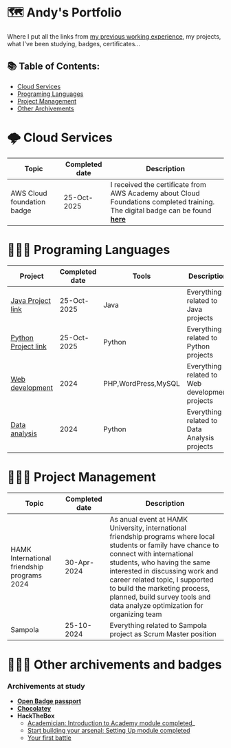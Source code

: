 # 🗺️ Andy's Portfolio 
Where I put all the links from [my previous working experience](https://github.com/andylovecloud/Working-history-and-archivements), my projects, what I've been studying, badges, certificates...

## 📚 Table of Contents:
- [Cloud Services](#%EF%B8%8F-cloud-services)
- [Programing Languages](#-programing-languages)
- [Project Management](#%EF%B8%8F-project-management)
- [Other Archivements](#%EF%B8%8F-other-archivements-badges)

# 🌩️ Cloud Services

| Topic           | Completed date          | Description       |
|-----------------|----------------         |----------------|
| AWS Cloud foundation badge | 25-Oct-2025  | I received the certificate from AWS Academy about Cloud Foundations completed training. The digital badge can be found [**here**](https://www.credly.com/badges/195b727b-9fef-441f-aa5a-ed1fc72356a6/print)  |

# 👨🏻‍💻 Programing Languages
| Project         | Completed date                                                                               | Tools              | Description    |
|-----------------|----------------                                                                              |----------------    |----------------|
| [Java Project link](https://github.com/andylovecloud/Java)     | 25-Oct-2025      | Java                       | Everything related to  Java projects    |
| [Python Project link](https://github.com/andylovecloud/Python) | 25-Oct-2025      | Python                     | Everything related to  Python projects  |
| [Web development]([https://github.com/andylovecloud/Python](https://github.com/andylovecloud/Web-development)) | 2024      | PHP,WordPress,MySQL | Everything related to Web development projects |
| [Data analysis](https://github.com/andylovecloud/Data_Analysis)|                                                 2024      | Python              | Everything related to Data Analysis projects |


# 🙆🏻‍♂️ Project Management
| Topic      | Completed date  | Description   |
|------------|----------------|----------------|
| HAMK International friendship programs 2024| 30-Apr-2024  | As anual event at HAMK University, international friendship programs where local students or family have chance to connect with international students, who having the same interested in discussing work and career related topic, I supported to build the marketing process, planned, build survey tools and data analyze optimization for organizing team  |
| Sampola | 25-10-2024  | Everything related to Sampola project as Scrum Master position |

# 💁🏻‍♂️ Other archivements and badges

### Archivements at study
- [**Open Badge passport**](https://openbadgepassport.com/app/profile/218294)
- [**Chocolatey**](https://community.chocolatey.org/profiles/andyhuynh)
- **HackTheBox**
  - [Academician: Introduction to Academy module completed](https://academy.hackthebox.com/achievement/badge/30b81967-806e-11ee-b5a6-bea50ffe6cb4)_
  - [Start building your arsenal: Setting Up module completed](https://academy.hackthebox.com/achievement/badge/e10e84ba-92d7-11ee-bfb6-bea50ffe6cb4)
  - [Your first battle](https://academy.hackthebox.com/achievement/badge/5820c638-9472-11ee-bfb6-bea50ffe6cb4)

 
